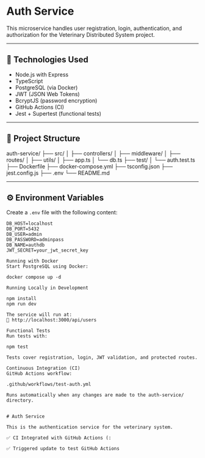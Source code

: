 # Auth Service

This microservice handles user registration, login, authentication, and authorization for the Veterinary Distributed System project.

---

## 🚀 Technologies Used

- Node.js with Express
- TypeScript
- PostgreSQL (via Docker)
- JWT (JSON Web Tokens)
- BcryptJS (password encryption)
- GitHub Actions (CI)
- Jest + Supertest (functional tests)

---

## 📁 Project Structure

auth-service/
├── src/
│ ├── controllers/
│ ├── middleware/
│ ├── routes/
│ ├── utils/
│ ├── app.ts
│ └── db.ts
├── test/
│ └── auth.test.ts
├── Dockerfile
├── docker-compose.yml
├── tsconfig.json
├── jest.config.js
├── .env
└── README.md


---

## ⚙️ Environment Variables

Create a `.env` file with the following content:

```env
DB_HOST=localhost
DB_PORT=5432
DB_USER=admin
DB_PASSWORD=adminpass
DB_NAME=authdb
JWT_SECRET=your_jwt_secret_key

Running with Docker
Start PostgreSQL using Docker:

docker compose up -d

Running Locally in Development

npm install
npm run dev

The service will run at:
📍 http://localhost:3000/api/users

Functional Tests
Run tests with:

npm test

Tests cover registration, login, JWT validation, and protected routes.

Continuous Integration (CI)
GitHub Actions workflow:

.github/workflows/test-auth.yml

Runs automatically when any changes are made to the auth-service/ directory.


# Auth Service

This is the authentication service for the veterinary system.

✅ CI Integrated with GitHub Actions (:

✅ Triggered update to test GitHub Actions
